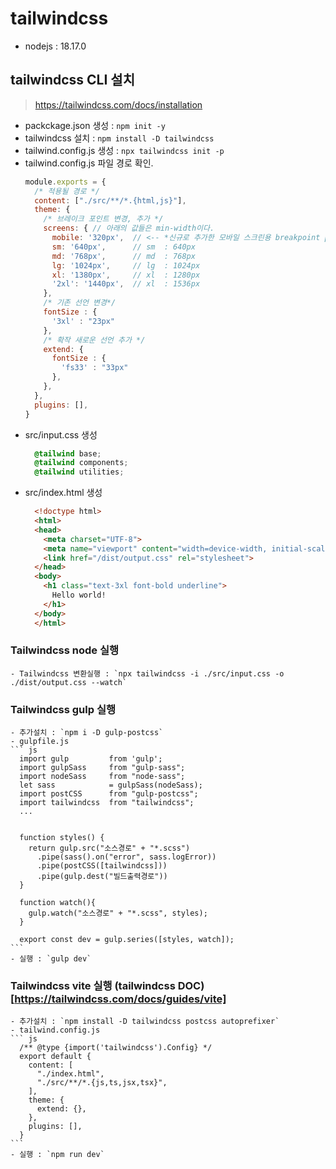 # tailwindcss
  - nodejs : 18.17.0 

## tailwindcss CLI 설치 
  > https://tailwindcss.com/docs/installation
  - packckage.json 생성 : `npm init -y`
  - tailwindcss 설치 : `npm install -D tailwindcss`
  - tailwind.config.js 생성 : `npx tailwindcss init -p`
  - tailwind.config.js 파일 경로 확인.
    ``` js
    module.exports = {
      /* 적용될 경로 */
      content: ["./src/**/*.{html,js}"],
      theme: {
        /* 브레이크 포인트 변경, 추가 */
        screens: { // 아래의 값들은 min-width이다.
          mobile: '320px',  // <-- *신규로 추가한 모바일 스크린용 breakpoint prefix
          sm: '640px',      // sm  : 640px
          md: '768px',      // md  : 768px
          lg: '1024px',     // lg  : 1024px
          xl: '1380px',     // xl  : 1280px
          '2xl': '1440px',  // xl  : 1536px
        },
        /* 기존 선언 변경*/
        fontSize : {
          '3xl' : "23px"
        },
        /* 확작 새로운 선언 추가 */
        extend: {
          fontSize : {
            'fs33' : "33px"
          },
        },
      },
      plugins: [],
    }
    ```
  - src/input.css 생성
    ``` css
      @tailwind base;
      @tailwind components;
      @tailwind utilities;
    ```
  - src/index.html 생성
    ``` html
      <!doctype html>
      <html>
      <head>
        <meta charset="UTF-8">
        <meta name="viewport" content="width=device-width, initial-scale=1.0">
        <link href="/dist/output.css" rel="stylesheet">
      </head>
      <body>
        <h1 class="text-3xl font-bold underline">
          Hello world!
        </h1>
      </body>
      </html>
    ```
  ### Tailwindcss node 실행
    - Tailwindcss 변환실행 : `npx tailwindcss -i ./src/input.css -o ./dist/output.css --watch`
  ### Tailwindcss gulp 실행
    - 추가설치 : `npm i -D gulp-postcss`
    - gulpfile.js
    ``` js
      import gulp         from 'gulp';
      import gulpSass     from "gulp-sass";
      import nodeSass     from "node-sass";
      let sass            = gulpSass(nodeSass);
      import postCSS      from "gulp-postcss";
      import tailwindcss  from "tailwindcss";
      ...


      function styles() {
        return gulp.src("소스경로" + "*.scss")
          .pipe(sass().on("error", sass.logError))
          .pipe(postCSS([tailwindcss]))
          .pipe(gulp.dest("빌드출력경로"))
      }

      function watch(){
        gulp.watch("소스경로" + "*.scss", styles);
      }

      export const dev = gulp.series([styles, watch]);
    ```
    - 실행 : `gulp dev`
  ### Tailwindcss vite 실행 (tailwindcss DOC)[https://tailwindcss.com/docs/guides/vite]
    - 추가설치 : `npm install -D tailwindcss postcss autoprefixer`
    - tailwind.config.js
    ``` js
      /** @type {import('tailwindcss').Config} */
      export default {
        content: [
          "./index.html",
          "./src/**/*.{js,ts,jsx,tsx}",
        ],
        theme: {
          extend: {},
        },
        plugins: [],
      }
    ```
    - 실행 : `npm run dev`
